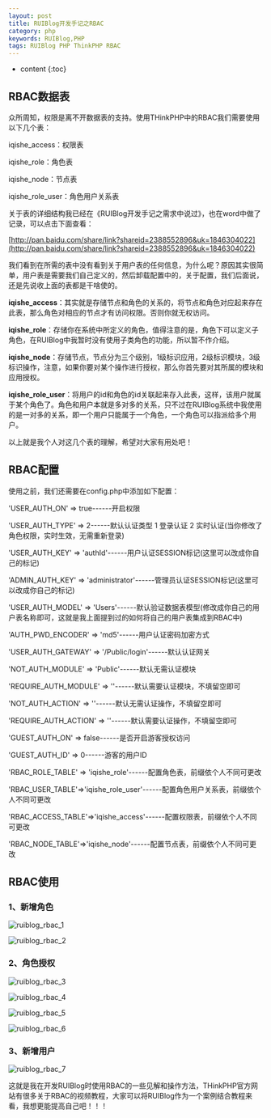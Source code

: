 ```yaml
---
layout: post
title: RUIBlog开发手记之RBAC
category: php
keywords: RUIBlog,PHP
tags: RUIBlog PHP ThinkPHP RBAC
---
```


* content
{:toc}

## RBAC数据表

众所周知，权限是离不开数据表的支持。使用THinkPHP中的RBAC我们需要使用以下几个表：

iqishe_access：权限表

iqishe_role：角色表

iqishe_node：节点表

iqishe_role_user：角色用户关系表

<!--more-->

关于表的详细结构我已经在《RUIBlog开发手记之需求中说过》，也在word中做了记录，可以点击下面查看：

[http://pan.baidu.com/share/link?shareid=2388552896&uk=1846304022](http://pan.baidu.com/share/link?shareid=2388552896&uk=1846304022)

我们看到在所需的表中没有看到关于用户表的任何信息，为什么呢？原因其实很简单，用户表是需要我们自己定义的，然后卸载配置中的，关于配置，我们后面说，还是先说收上面的表都是干啥使的。

**iqishe_access**：其实就是存储节点和角色的关系的，将节点和角色对应起来存在此表，那么角色对相应的节点才有访问权限。否则你就无权访问。

**iqishe_role**：存储你在系统中所定义的角色，值得注意的是，角色下可以定义子角色，在RUIBlog中我暂时没有使用子类角色的功能，所以暂不作介绍。

**iqishe_node**：存储节点，节点分为三个级别，1级标识应用，2级标识模块，3级标识操作，注意，如果你要对某个操作进行授权，那么你首先要对其所属的模块和应用授权。

**iqishe_role_user**：将用户的id和角色的id关联起来存入此表，这样，该用户就属于某个角色了。角色和用户本就是多对多的关系，只不过在RUIBlog系统中我使用的是一对多的关系，即一个用户只能属于一个角色，一个角色可以指派给多个用户。

以上就是我个人对这几个表的理解，希望对大家有用处吧！

## RBAC配置

使用之前，我们还需要在config.php中添加如下配置：

'USER_AUTH_ON' => true------开启权限

'USER_AUTH_TYPE' => 2------默认认证类型 1 登录认证 2 实时认证(当你修改了角色权限，实时生效，无需重新登录)

'USER_AUTH_KEY' => 'authId'------用户认证SESSION标记(这里可以改成你自己的标记)

'ADMIN_AUTH_KEY' => 'administrator'------管理员认证SESSION标记(这里可以改成你自己的标记)

'USER_AUTH_MODEL' => 'Users'------默认验证数据表模型(修改成你自己的用户表名称即可，这就是我上面提到过的如何将自己的用户表集成到RBAC中)

'AUTH_PWD_ENCODER' => 'md5'------用户认证密码加密方式

'USER_AUTH_GATEWAY' => '/Public/login'------默认认证网关

'NOT_AUTH_MODULE' => 'Public'------默认无需认证模块

'REQUIRE_AUTH_MODULE' => ''------默认需要认证模块，不填留空即可

'NOT_AUTH_ACTION' => ''------默认无需认证操作，不填留空即可

'REQUIRE_AUTH_ACTION' => ''------默认需要认证操作，不填留空即可

'GUEST_AUTH_ON' => false------是否开启游客授权访问

'GUEST_AUTH_ID' => 0------游客的用户ID

'RBAC_ROLE_TABLE' => 'iqishe_role'------配置角色表，前缀依个人不同可更改

'RBAC_USER_TABLE'=>'iqishe_role_user'------配置角色用户关系表，前缀依个人不同可更改

'RBAC_ACCESS_TABLE'=>'iqishe_access'------配置权限表，前缀依个人不同可更改

'RBAC_NODE_TABLE'=>'iqishe_node'------配置节点表，前缀依个人不同可更改

## RBAC使用

### 1、新增角色

![ruiblog_rbac_1](http://7xj4mc.com1.z0.glb.clouddn.com/ruiblog_rbac_1.jpg)

![ruiblog_rbac_2](http://7xj4mc.com1.z0.glb.clouddn.com/ruiblog_rbac_2.jpg)

### 2、角色授权

![ruiblog_rbac_3](http://7xj4mc.com1.z0.glb.clouddn.com/ruiblog_rbac_3.jpg)

![ruiblog_rbac_4](http://7xj4mc.com1.z0.glb.clouddn.com/ruiblog_rbac_4.jpg)

![ruiblog_rbac_5](http://7xj4mc.com1.z0.glb.clouddn.com/ruiblog_rbac_5.jpg)

![ruiblog_rbac_6](http://7xj4mc.com1.z0.glb.clouddn.com/ruiblog_rbac_6.jpg)

### 3、新增用户

![ruiblog_rbac_7](http://7xj4mc.com1.z0.glb.clouddn.com/ruiblog_rbac_7.jpg)

这就是我在开发RUIBlog时使用RBAC的一些见解和操作方法，THinkPHP官方网站有很多关于RBAC的视频教程，大家可以将RUIBlog作为一个案例结合教程来看，我想更能提高自己吧！！！